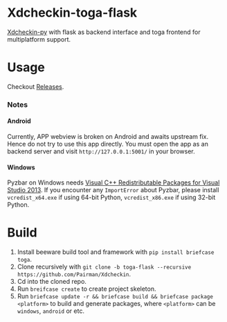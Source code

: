 # Xdcheckin-toga-flask
[Xdcheckin-py](https://github.com/Pairman/Xdcheckin/tree/py) with flask as backend interface and toga frontend for multiplatform support.

# Usage
Checkout [Releases](https://github.com/Pairman/Xdcheckin/releases/).
### Notes
#### Android
Currently, APP webview is broken on Android and awaits upstream fix. Hence do not try to use this app directly. You must open the app as an backend server and visit ```http://127.0.0.1:5001/``` in your browser.

#### Windows
Pyzbar on Windows needs [Visual C++ Redistributable Packages for Visual Studio 2013](https://www.microsoft.com/en-US/download/details.aspx?id=40784). If you encounter any ```ImportError``` about Pyzbar, please install ``vcredist_x64.exe`` if using 64-bit Python, ``vcredist_x86.exe`` if using 32-bit Python.

# Build
1. Install beeware build tool and framework with ```pip install briefcase toga```. <br>
2. Clone recursively with ```git clone -b toga-flask --recursive https://github.com/Pairman/Xdcheckin```. <br>
3. Cd into the cloned repo. <br>
4. Run ```breifcase create``` to create project skeleton. <br>
5. Run ```briefcase update -r && briefcase build && briefcase package <platform>``` to build and generate packages, where ```<platform>``` can be ```windows```, ```android``` or etc.
